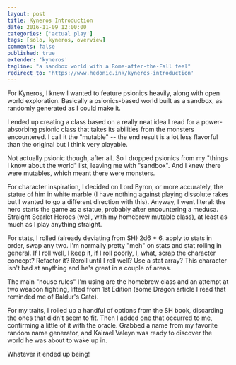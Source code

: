 ```yaml
---
layout: post
title: Kyneros Introduction
date: 2016-11-09 12:00:00
categories: ['actual play']
tags: [solo, kyneros, overview]
comments: false
published: true
extender: 'kyneros'
tagline: "a sandbox world with a Rome-after-the-Fall feel"
redirect_to: 'https://www.hedonic.ink/kyneros-introduction'
---
```


For Kyneros, I knew I wanted to feature psionics heavily, along with open world exploration.  Basically a psionics-based world built as a sandbox, as randomly generated as I could make it.

<!--more-->

I ended up creating a class based on a really neat idea I read for a power-absorbing psionic class that takes its abilities from the monsters encountered. I call it the "mutable" -- the end result is a lot less flavorful than the original but I think very playable.

Not actually psionic though, after all. So I dropped psionics from my "things I know about the world" list, leaving me with "sandbox". And I knew there were mutables, which meant there were monsters.

For character inspiration, I decided on Lord Byron, or more accurately, the statue of him in white marble (I have nothing against playing dissolute rakes but I wanted to go a different direction with this). Anyway, I went literal: the hero starts the game as a statue, probably after encountering a medusa. Straight Scarlet Heroes (well, with my homebrew mutable class), at least as much as I play anything straight.

For stats, I rolled (already deviating from SH) 2d6 + 6, apply to stats in order, swap any two. I'm normally pretty "meh" on stats and stat rolling in general. If I roll well, I keep it, if I roll poorly, I, what, scrap the character concept? Refactor it? Reroll until I roll well? Use a stat array? This character isn't bad at anything and he's great in a couple of areas.

The main "house rules" I'm using are the homebrew class and an attempt at two weapon fighting, lifted from 1st Edition (some Dragon article I read that reminded me of Baldur's Gate).

For my traits, I rolled up a handful of options from the SH book, discarding the ones that didn't seem to fit. Then I added one that occurred to me, confirming a little of it with the oracle. Grabbed a name from my favorite random name generator, and Kairael Valeyn was ready to discover the world he was about to wake up in.

Whatever it ended up being!
